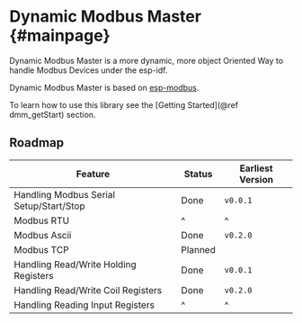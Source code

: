 # Dynamic Modbus Master {#mainpage}

Dynamic Modbus Master is a more dynamic, more object Oriented Way to handle Modbus Devices under the
esp-idf. 

Dynamic Modbus Master is based on [esp-modbus](https://github.com/espressif/esp-modbus).

To learn how to use this library see the [Getting Started](@ref dmm_getStart) section.

## Roadmap

| Feature                                 | Status  | Earliest Version |
|-----------------------------------------|---------|------------------|
| Handling Modbus Serial Setup/Start/Stop | Done    | `v0.0.1`         |
| Modbus RTU                              | ^       | ^                |
| Modbus Ascii                            | Done    | `v0.2.0`         |
| Modbus TCP                              | Planned |                  |
| Handling Read/Write Holding Registers   | Done    | `v0.0.1`         |
| Handling Read/Write Coil Registers      | Done    | `v0.2.0`         |
| Handling Reading Input Registers        | ^       | ^                |
